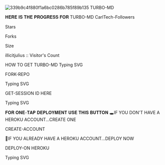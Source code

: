 ![339b9c4f880f1a6bc0286b785f89b135](https://github.com/user-attachments/assets/50b78d59-a937-4a54-8274-73d66d7a7ff3)
TURBO-MD




𝐇𝐄𝐑𝐄 𝐈𝐒 𝐓𝐇𝐄 𝐏𝐑𝐎𝐆𝐑𝐄𝐒𝐒 𝐅𝐎𝐑 TURBO-MD
CarlTech-Followers

Stars

Forks

Size

  


illicitjulius :: Visitor's Count

HOW TO GET TURBO-MD
Typing SVG

FORK-REPO



Typing SVG

GET-SESSION ID HERE

 Typing SVG

𝐅𝐎𝐑 𝐎𝐍𝐄-𝐓𝐀𝐏 𝐃𝐄𝐏𝐋𝐎𝐘𝐌𝐄𝐍𝐓 𝐔𝐒𝐄 𝐓𝐇𝐈𝐒 𝐁𝐔𝐓𝐓𝐎𝐍
🕳IF YOU DON'T HAVE A HEROKU ACCOUNT...CREATE ONE

CREATE-ACCOUNT

💫IF YOU ALREADY HAVE A HEROKU ACCOUNT...DEPLOY NOW

DEPLOY-ON HEROKU

Typing SVG






